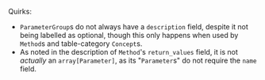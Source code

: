 Quirks:
- `ParameterGroup`s do not always have a `description` field, despite it not
  being labelled as optional, though this only happens when used by `Method`s
  and table-category `Concept`s.
- As noted in the description of `Method`'s `return_values` field, it is not
  *actually* an `array[Parameter]`, as its "`Parameter`s" do not require the
  `name` field.
